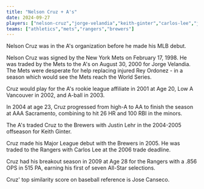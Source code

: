 ```yaml
---
title: "Nelson Cruz + A's"
date: 2024-09-27
players: ["nelson-cruz","jorge-velandia","keith-ginter","carlos-lee","jose-canseco"]
teams: ["athletics","mets","rangers","brewers"]
---
```


Nelson Cruz was in the A's organization before he made his MLB debut. 

<!--more-->

Nelson Cruz was signed by the New York Mets on February 17, 1998. He was traded by the Mets to the A's on August 30, 2000 for Jorge Velandia. The Mets were desperate for help replacing injured Rey Ordonez - in a season which would see the Mets reach the World Series.

Cruz would play for the A's rookie league affiliate in 2001 at Age 20, Low A Vancouver in 2002, and A-ball in 2003. 

In 2004 at age 23, Cruz progressed from high-A to AA to finish the season at AAA Sacramento, combining to hit 26 HR and 100 RBI in the minors. 

The A's traded Cruz to the Brewers with Justin Lehr in the 2004-2005 offseason for Keith Ginter. 

Cruz made his Major League debut with the Brewers in 2005. He was traded to the Rangers with Carlos Lee at the 2006 trade deadline. 

Cruz had his breakout season in 2009 at Age 28 for the Rangers with a .856 OPS in 515 PA, earning his first of seven All-Star selections.

Cruz' top similarity score on baseball reference is Jose Canseco. 

